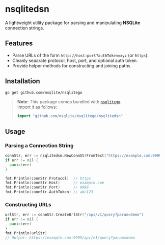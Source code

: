 # nsqlitedsn

A lightweight utility package for parsing and manipulating **NSQLite**
connection strings.

## Features

- Parse URLs of the form `http://host:port?authToken=xyz` (or `https`).
- Cleanly separate protocol, host, port, and optional auth token.
- Provide helper methods for constructing and joining paths.

## Installation

```bash
go get github.com/nsqlite/nsqlitego
```

> **Note**: This package comes bundled with
> [`nsqlitego`](https://github.com/nsqlite/nsqlitego).\
> Import it as follows:
>
> ```go
> import "github.com/nsqlite/nsqlitego/nsqlitedsn"
> ```

## Usage

### Parsing a Connection String

```go
connStr, err := nsqlitedsn.NewConnStrFromText("https://example.com:9999?authToken=abc123")
if err != nil {
  panic(err)
}

fmt.Println(connStr.Protocol)  // https
fmt.Println(connStr.Host)      // example.com
fmt.Println(connStr.Port)      // 9999
fmt.Println(connStr.AuthToken) // abc123
```

### Constructing URLs

```go
urlStr, err := connStr.CreateUrlStr("/api/v1/query?param=demo")
if err != nil {
  panic(err)
}
fmt.Println(urlStr)
// Output: https://example.com:9999/api/v1/query?param=demo
```
